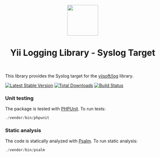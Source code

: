 <p align="center">
    <a href="https://github.com/yiisoft" target="_blank">
        <img src="https://avatars0.githubusercontent.com/u/993323" height="100px">
    </a>
    <h1 align="center">Yii Logging Library - Syslog Target</h1>
    <br>
</p>

This library provides the Syslog target for the [yiisoft/log] library.

[yiisoft/log]: https://github.com/yiisoft/log

[![Latest Stable Version](https://poser.pugx.org/yiisoft/log-target-syslog/v/stable.png)](https://packagist.org/packages/yiisoft/log-target-syslog)
[![Total Downloads](https://poser.pugx.org/yiisoft/log-target-syslog/downloads.png)](https://packagist.org/packages/yiisoft/log-target-syslog)
[![Build Status](https://travis-ci.com/yiisoft/log-target-syslog.svg?branch=master)](https://travis-ci.com/yiisoft/log-target-syslog)

### Unit testing

The package is tested with [PHPUnit](https://phpunit.de/). To run tests:

```php
./vendor/bin/phpunit
```

### Static analysis

The code is statically analyzed with [Psalm](https://psalm.dev/). To run static analysis:

```php
./vendor/bin/psalm
```

